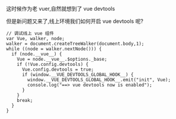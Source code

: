 这时候作为老 vuer,自然就想到了 vue devtools

但是新问题又来了,线上环境我们如何开启 vue devtools 呢?

```shell
// 调试线上 vue 组件
var Vue, walker, node;
walker = document.createTreeWalker(document.body,1);
while ((node = walker.nextNode())) {
  if (node.__vue__) {
    Vue = node.__vue__.$options._base;
    if (!Vue.config.devtools) {
      Vue.config.devtools = true;
      if (window.__VUE_DEVTOOLS_GLOBAL_HOOK__) {
        window.__VUE_DEVTOOLS_GLOBAL_HOOK__.emit("init", Vue);
        console.log("==> vue devtools now is enabled");
      }
    }
    break;
  }
}
```


